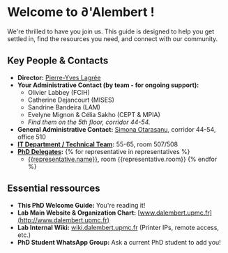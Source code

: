 # Welcome to  ∂'Alembert !

We're thrilled to have you join us. This guide is designed to help you get settled in, find the resources you need, and connect with our community.

## Key People & Contacts

*   **Director:** [Pierre-Yves Lagrée](mailto:)
*   **Your Administrative Contact (by team - for ongoing support):**
    *   Olivier Labbey (FCIH)
    *   Catherine Dejancourt (MISES)
    *   Sandrine Bandeira (LAM)
    *   Evelyne Mignon & Célia Sakho (CEPT & MPIA)
    *   *Find them on the 5th floor, corridor 44-54.*
*   **General Administrative Contact:** [Simona Otarasanu](mailto:simona.otarasanu@upmc.fr), corridor 44-54, office 510
*   **[IT Department / Technical Team](mailto:info@dalembert.upmc.fr):** 55-65, room 507/508
*   **[PhD Delegates](mailto:rep-doc@dalembert.upmc.fr):**
    {% for representative in representatives %}
    - [{{representative.name}}](mailto:{{representative.email}}), room {{representative.room}}
    {% endfor %}

## Essential ressources

*   **This PhD Welcome Guide:** You're reading it!
*   **Lab Main Website & Organization Chart:** [www.dalembert.upmc.fr](http://www.dalembert.upmc.fr)
*   **Lab Internal Wiki:** [wiki.dalembert.upmc.fr](http://wiki.dalembert.upmc.fr) (Printer IPs, remote access, etc.)
*   **PhD Student WhatsApp Group:** Ask a current PhD student to add you!